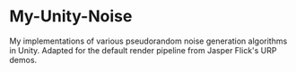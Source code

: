 # My-Unity-Noise
My implementations of various pseudorandom noise generation algorithms in Unity. Adapted for the default render pipeline from Jasper Flick's URP demos.
